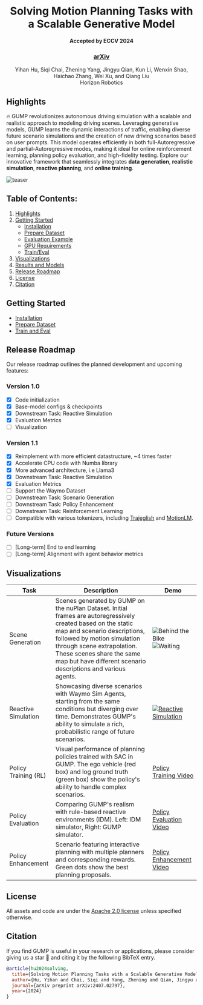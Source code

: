 <div align="center">   
  
# Solving Motion Planning Tasks with a Scalable Generative Model 

**Accepted by ECCV 2024**

</div>

<h3 align="center">
  <a href="https://arxiv.org/abs/2407.02797">arXiv</a> 
</h3>
 
<div style="text-align:center">
  Yihan Hu, Siqi Chai, Zhening Yang, Jingyu Qian, Kun Li, Wenxin Shao, Haichao Zhang, Wei Xu, and Qiang Liu<br>
  Horizon Robotics
</div>





## Highlights <a name="high"></a>
🔥 GUMP revolutionizes autonomous driving simulation with a scalable and realistic approach to modeling driving scenes. Leveraging generative models, GUMP learns the dynamic interactions of traffic, enabling diverse future scenario simulations and the creation of new driving scenarios based on user prompts. This model operates efficiently in both full-Autoregressive and partial-Autoregressive modes, making it ideal for online reinforcement learning, planning policy evaluation, and high-fidelity testing. Explore our innovative framework that seamlessly integrates **data generation**, **realistic simulation**, **reactive planning**, and **online training**.

![teaser](sources/framework.png)

## Table of Contents:
1. [Highlights](#high)
2. [Getting Started](#start)
   - [Installation](docs/INSTALL.md)
   - [Prepare Dataset](docs/DATA_PREP.md)
   - [Evaluation Example](docs/TRAIN_EVAL.md#example)
   - [GPU Requirements](docs/TRAIN_EVAL.md#gpu)
   - [Train/Eval](docs/TRAIN_EVAL.md)
4. [Visualizations](#vis)
3. [Results and Models](#models)
4. [Release Roadmap](#todos)
5. [License](#license)
6. [Citation](#citation)


## Getting Started
- [Installation](docs/install.md)
- [Prepare Dataset](docs/prepare_dataset.md)
- [Train and Eval](docs/train_eval.md)


## Release Roadmap <a name="todos"></a>
Our release roadmap outlines the planned development and upcoming features:
### Version 1.0
- [x] Code initialization
- [x] Base-model configs & checkpoints
- [x] Downstream Task: Reactive Simulation
- [x] Evaluation Metrics
- [ ] Visualization

### Version 1.1
- [x] Reimplement with more efficient datastructure, ~4 times faster
- [x] Accelerate CPU code with Numba library
- [x] More advanced architecture, i.e Llama3
- [x] Downstream Task: Reactive Simulation
- [x] Evaluation Metrics
- [ ] Support the Waymo Dataset
- [ ] Downstream Task: Scenario Generation
- [ ] Downstream Task: Policy Enhancement
- [ ] Downstream Task: Reinforcement Learning
- [ ] Compatible with various tokenizers, including [Trajeglish](https://arxiv.org/abs/2312.04535) and [MotionLM](https://arxiv.org/abs/2309.16534).

### Future Versions
- [ ] [Long-term] End to end learning
- [ ] [Long-term] Alignment with agent behavior metrics

## Visualizations <a name="vis"></a>

| Task                | Description                                                                                                                 | Demo                                                                                                       |
| ------------------- | --------------------------------------------------------------------------------------------------------------------------- | ---------------------------------------------------------------------------------------------------------- |
| Scene Generation    | Scenes generated by GUMP on the nuPlan Dataset. Initial frames are autoregressively created based on the static map and scenario descriptions, followed by motion simulation through scene extrapolation. These scenes share the same map but have different scenario descriptions and various agents. | ![Behind the Bike](sources/behind_bike.gif) ![Waiting](sources/low_speed.gif)                    |
| Reactive Simulation | Showcasing diverse scenarios with Waymo Sim Agents, starting from the same conditions but diverging over time. Demonstrates GUMP's ability to simulate a rich, probabilistic range of future scenarios.  | [![Reactive Simulation](https://img.youtube.com/vi/sjSx3R05FDE/maxresdefault.jpg)](https://storage.googleapis.com/93935945854-us-central1-blueprint-config/diverse_future.mp4)|
| Policy Training (RL) | Visual performance of planning policies trained with SAC in GUMP. The ego vehicle (red box) and log ground truth (green box) show the policy's ability to handle complex scenarios. | [Policy Training Video](sources/scene3.mp4) |
| Policy Evaluation | Comparing GUMP's realism with rule-based reactive environments (IDM). Left: IDM simulator, Right: GUMP simulator. | [Policy Evaluation Video](sources/scenario2.mp4) |
| Policy Enhancement | Scenario featuring interactive planning with multiple planners and corresponding rewards. Green dots show the best planning proposals. | [Policy Enhancement Video](sources/figure_b.mp4) |


## License <a name="license"></a>

All assets and code are under the [Apache 2.0 license](./LICENSE) unless specified otherwise.

## Citation <a name="citation"></a>
If you find GUMP is useful in your research or applications, please consider giving us a star 🌟 and citing it by the following BibTeX entry.
```bibtex
@article{hu2024solving,
  title={Solving Motion Planning Tasks with a Scalable Generative Model},
  author={Hu, Yihan and Chai, Siqi and Yang, Zhening and Qian, Jingyu and Li, Kun and Shao, Wenxin and Zhang, Haichao and Xu, Wei and Liu, Qiang},
  journal={arXiv preprint arXiv:2407.02797},
  year={2024}
}
```
